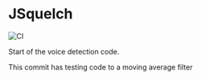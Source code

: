 # JSquelch

![CI](https://github.com/jontio/JSquelch/workflows/CI/badge.svg)

Start of the voice detection code.

This commit has testing code to a moving average filter

